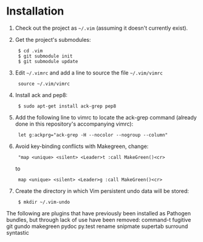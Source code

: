 # Installation

1. Check out the project as `~/.vim` (assuming it doesn't currently exist).

1. Get the project's submodules:

        $ cd .vim
        $ git submodule init
        $ git submodule update


1. Edit `~/.vimrc` and add a line to source the file `~/.vim/vimrc`

        source ~/.vim/vimrc


1. Install ack and pep8:

        $ sudo apt-get install ack-grep pep8


1. Add the following line to vimrc to locate the ack-grep command (already done
in this repository's accompanying vimrc):

        let g:ackprg="ack-grep -H --nocolor --nogroup --column"


1. Avoid key-binding conflicts with Makegreen, change:

        "map <unique> <silent> <Leader>t :call MakeGreen()<cr>

    to

        map <unique> <silent> <Leader>g :call MakeGreen()<cr>


1. Create the directory in which Vim persistent undo data will be stored:

        $ mkdir ~/.vim-undo

The following are plugins that have previously been installed as Pathogen bundles, but through lack of use have been removed:
    command-t
    fugitive
    git
    gundo
    makegreen
    pydoc
    py.test
    rename
    snipmate
    supertab
    surround
    syntastic

